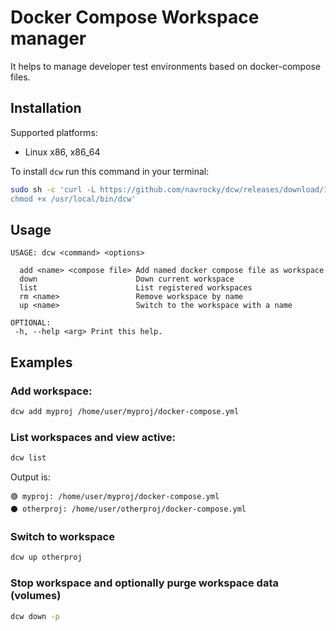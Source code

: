 # Docker Compose Workspace manager

It helps to manage developer test environments based on docker-compose files.

## Installation

Supported platforms:

* Linux x86, x86_64

To install `dcw` run this command in your terminal:

```sh
sudo sh -c 'curl -L https://github.com/navrocky/dcw/releases/download/1.0.0/dcw -o /usr/local/bin/dcw
chmod +x /usr/local/bin/dcw'
```

## Usage 

```
USAGE: dcw <command> <options> 

  add <name> <compose file> Add named docker compose file as workspace 
  down                      Down current workspace 
  list                      List registered workspaces 
  rm <name>                 Remove workspace by name 
  up <name>                 Switch to the workspace with a name 

OPTIONAL:
 -h, --help <arg> Print this help.
```

## Examples

### Add workspace:

```sh
dcw add myproj /home/user/myproj/docker-compose.yml
```

### List workspaces and view active:

```sh
dcw list
```

Output is:
```
🟢 myproj: /home/user/myproj/docker-compose.yml
⚫ otherproj: /home/user/otherproj/docker-compose.yml
```

### Switch to workspace

```sh
dcw up otherproj
```

### Stop workspace and optionally purge workspace data (volumes)

```sh
dcw down -p
```
